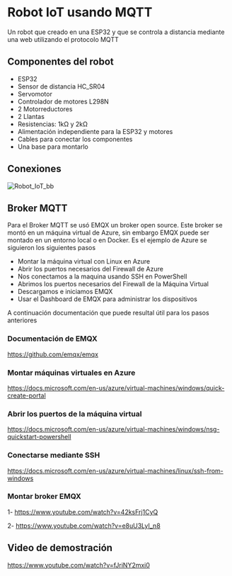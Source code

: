 # Robot IoT usando MQTT
Un robot que creado en una ESP32 y que se controla a distancia mediante una web utilizando el protocolo MQTT

## Componentes del robot
- ESP32
- Sensor de distancia HC_SR04
- Servomotor
- Controlador de motores L298N
- 2 Motorreductores
- 2 Llantas
- Resistencias: 1kΩ y 2kΩ
- Alimentación independiente para la ESP32 y motores
- Cables para conectar los componentes
- Una base para montarlo

## Conexiones 

![Robot_IoT_bb](https://user-images.githubusercontent.com/72269114/143927146-ac148fac-307d-43cb-b1c9-299b1092bbc3.png)

## Broker MQTT
Para el Broker MQTT se usó EMQX un broker open source. Este broker se montó en un máquina virtual de Azure, sin embargo EMQX puede ser montado en un entorno local o en Docker. Es el ejemplo de Azure se siguieron los siguientes pasos
- Montar la máquina virtual con Linux en Azure
- Abrir los puertos necesarios del Firewall de Azure
- Nos conectamos a la maquina usando SSH en PowerShell
- Abrimos los puertos necesarios del Firewall de la Máquina Virtual
- Descargamos e iniciamos EMQX
- Usar el Dashboard de EMQX para administrar los dispositivos

A continuación documentación que puede resultal útil para los pasos anteriores
### Documentación de EMQX
https://github.com/emqx/emqx

### Montar máquinas virtuales en Azure
https://docs.microsoft.com/en-us/azure/virtual-machines/windows/quick-create-portal

### Abrir los puertos de la máquina virtual
https://docs.microsoft.com/en-us/azure/virtual-machines/windows/nsg-quickstart-powershell

### Conectarse mediante SSH
https://docs.microsoft.com/en-us/azure/virtual-machines/linux/ssh-from-windows

### Montar broker EMQX
1- https://www.youtube.com/watch?v=42ksFrj1CyQ

2- https://www.youtube.com/watch?v=e8uU3LyI_n8

## Video de demostración
https://www.youtube.com/watch?v=fJriNY2mxi0
